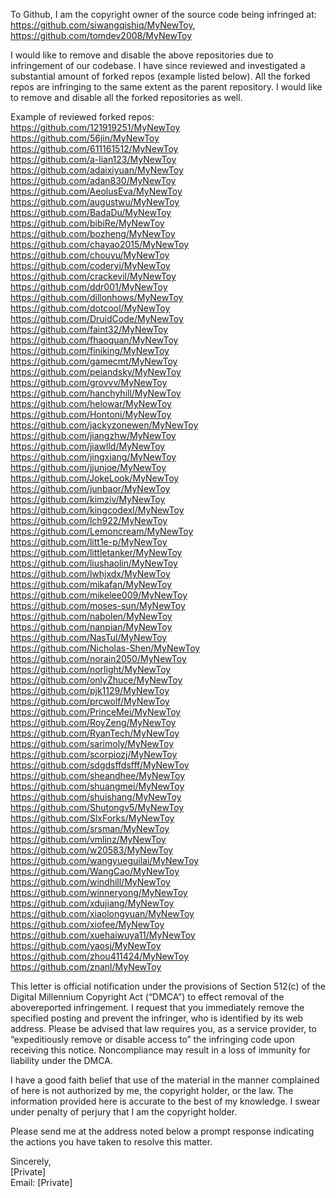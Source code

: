 To Github,
I am the copyright owner of the source code being infringed at:  
https://github.com/siwangqishiq/MyNewToy,  
https://github.com/tomdev2008/MyNewToy

I would like to remove and disable the above repositories due to infringement of
our codebase. I have since reviewed and investigated a substantial amount of
forked repos (example listed below). All the forked repos are infringing to the
same extent as the parent repository. I would like to remove and disable all the
forked repositories as well.

Example of reviewed forked repos:  
https://github.com/121919251/MyNewToy  
https://github.com/56jin/MyNewToy  
https://github.com/611161512/MyNewToy  
https://github.com/a-lian123/MyNewToy  
https://github.com/adaixiyuan/MyNewToy  
https://github.com/adan830/MyNewToy  
https://github.com/AeolusEva/MyNewToy  
https://github.com/augustwu/MyNewToy  
https://github.com/BadaDu/MyNewToy  
https://github.com/bibiRe/MyNewToy  
https://github.com/bozheng/MyNewToy  
https://github.com/chayao2015/MyNewToy  
https://github.com/chouyu/MyNewToy  
https://github.com/coderyi/MyNewToy  
https://github.com/crackevil/MyNewToy  
https://github.com/ddr001/MyNewToy  
https://github.com/dillonhows/MyNewToy  
https://github.com/dotcool/MyNewToy  
https://github.com/DruidCode/MyNewToy  
https://github.com/faint32/MyNewToy  
https://github.com/fhaoquan/MyNewToy  
https://github.com/finiking/MyNewToy  
https://github.com/gamecmt/MyNewToy  
https://github.com/peiandsky/MyNewToy  
https://github.com/grovvv/MyNewToy  
https://github.com/hanchyhill/MyNewToy  
https://github.com/helowar/MyNewToy  
https://github.com/Hontoni/MyNewToy  
https://github.com/jackyzonewen/MyNewToy  
https://github.com/jiangzhw/MyNewToy  
https://github.com/jiawlld/MyNewToy  
https://github.com/jingxiang/MyNewToy  
https://github.com/jjunjoe/MyNewToy  
https://github.com/JokeLook/MyNewToy  
https://github.com/junbaor/MyNewToy  
https://github.com/kimziv/MyNewToy  
https://github.com/kingcodexl/MyNewToy  
https://github.com/lch922/MyNewToy  
https://github.com/Lemoncream/MyNewToy  
https://github.com/litt1e-p/MyNewToy  
https://github.com/littletanker/MyNewToy  
https://github.com/liushaolin/MyNewToy  
https://github.com/lwhjxdx/MyNewToy  
https://github.com/mikafan/MyNewToy  
https://github.com/mikelee009/MyNewToy  
https://github.com/moses-sun/MyNewToy  
https://github.com/nabolen/MyNewToy  
https://github.com/nanpian/MyNewToy  
https://github.com/NasTul/MyNewToy  
https://github.com/Nicholas-Shen/MyNewToy  
https://github.com/norain2050/MyNewToy  
https://github.com/norlight/MyNewToy  
https://github.com/onlyZhuce/MyNewToy  
https://github.com/pjk1129/MyNewToy  
https://github.com/prcwolf/MyNewToy  
https://github.com/PrinceMei/MyNewToy  
https://github.com/RoyZeng/MyNewToy  
https://github.com/RyanTech/MyNewToy  
https://github.com/sarimoly/MyNewToy  
https://github.com/scorpiozj/MyNewToy  
https://github.com/sdgdsffdsfff/MyNewToy  
https://github.com/sheandhee/MyNewToy  
https://github.com/shuangmei/MyNewToy  
https://github.com/shuishang/MyNewToy  
https://github.com/Shutongv5/MyNewToy  
https://github.com/SlxForks/MyNewToy  
https://github.com/srsman/MyNewToy  
https://github.com/vmlinz/MyNewToy  
https://github.com/w20583/MyNewToy  
https://github.com/wangyueguilai/MyNewToy  
https://github.com/WangCao/MyNewToy  
https://github.com/windhill/MyNewToy  
https://github.com/winneryong/MyNewToy  
https://github.com/xdujiang/MyNewToy  
https://github.com/xiaolongyuan/MyNewToy  
https://github.com/xiofee/MyNewToy  
https://github.com/xuehaiwuya11/MyNewToy  
https://github.com/yaosj/MyNewToy  
https://github.com/zhou411424/MyNewToy  
https://github.com/znanl/MyNewToy  

This letter is official notification under the provisions of Section 512(c) of the
Digital Millennium Copyright Act (“DMCA”) to effect removal of the abovereported
infringement. I request that you immediately remove the specified
posting and prevent the infringer, who is identified by its web address. Please be
advised that law requires you, as a service provider, to “expeditiously remove or
disable access to” the infringing code upon receiving this notice. Noncompliance
may result in a loss of immunity for liability under the DMCA.

I have a good faith belief that use of the material in the manner complained of
here is not authorized by me, the copyright holder, or the law. The information
provided here is accurate to the best of my knowledge. I swear under penalty of
perjury that I am the copyright holder.

Please send me at the address noted below a prompt response indicating the
actions you have taken to resolve this matter.

Sincerely,  
[Private]  
Email: [Private]

